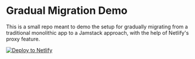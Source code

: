 # Gradual Migration Demo

This is a small repo meant to demo the setup for gradually migrating from a traditional monolithic app
to a Jamstack approach, with the help of Netlify's proxy feature.

<!-- Markdown snippet -->

[![Deploy to Netlify](https://www.netlify.com/img/deploy/button.svg)](https://app.netlify.com/start/deploy?repository=https://github.com/philhawksworth/phils-proxy-demo)
